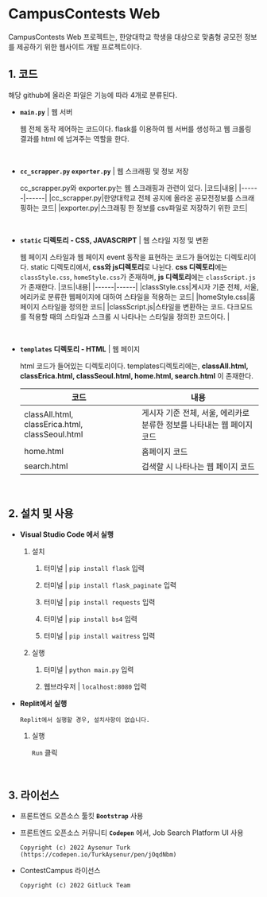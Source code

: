 # CampusContests Web


CampusContests Web 프로젝트는, 
한양대학교 학생을 대상으로 맞춤형 공모전 정보를 제공하기 위한 웹사이트 개발 프로젝트이다. 

## 1. 코드 
해당 github에 올라온 파일은 기능에 따라 4개로 분류된다.

  - **`main.py`** | 웹 서버
  
    웹 전체 동작 제어하는 코드이다. 
    flask를 이용하여 웹 서버를 생성하고 웹 크롤링 결과를 html 에 넘겨주는 역할을 한다.        
  <br>
  
  - **`cc_scrapper.py` `exporter.py`** | 웹 스크래핑 및 정보 저장
  
    cc_scrapper.py와 exporter.py는 웹 스크래핑과 관련이 있다.
    |코드|내용|
    |------|------|
    |cc_scrapper.py|한양대학교 전체 공지에 올라온 공모전정보를 스크래핑하는 코드|
    |exporter.py|스크래핑 한 정보를 csv파일로 저장하기 위한 코드|
  <br>

  - **`static` 디렉토리 - CSS, JAVASCRIPT** | 웹 스타일 지정 및 변환
     
    웹 페이지 스타일과 웹 페이지 event 동작을 표현하는 코드가 들어있는 디렉토리이다. 
    static 디렉토리에서, **css와 js디렉토리**로 나뉜다. **css 디렉토리**에는 `classStyle.css`, `homeStyle.css`가 존재하며, **js 디렉토리**에는 `classScript.js`가 존재한다.
    |코드|내용|
    |------|------|
    |classStyle.css|게시자 기준 전체, 서울, 에리카로 분류한 웹페이지에 대하여 스타일을 적용하는 코드|
    |homeStyle.css|홈페이지 스타일을 정의한 코드|
    |classScript.js|스타일을 변환하는 코드. 다크모드를 적용할 때의 스타일과 스크롤 시 나타나는 스타일을 정의한 코드이다. |
  <br>    
  
  - **`templates` 디렉토리 - HTML** | 웹 페이지 
  

    html 코드가 들어있는 디렉토리이다.
    templates디렉토리에는, **classAll.html, classErica.html, classSeoul.html, home.html, search.html** 이 존재한다. 

    |코드|내용|
    |------|------|
    |classAll.html, classErica.html, classSeoul.html|게시자 기준 전체, 서울, 에리카로 분류한 정보를 나타내는 웹 페이지 코드|
    |home.html|홈페이지 코드|
    |search.html|검색할 시 나타나는 웹 페이지 코드|
  <br>



## 2. 설치 및 사용
   - **Visual Studio Code 에서 실행**
     1) 설치
     
        1. 터미널 | `pip install flask` 입력
        
        2. 터미널 | `pip install flask_paginate` 입력
        
        3. 터미널 | `pip install requests` 입력
        
        4. 터미널 | `pip install bs4` 입력
        
        5. 터미널 | `pip install waitress` 입력
     2) 실행
     
        1. 터미널 | `python main.py` 입력
        
        2. 웹브라우저 | `localhost:8080` 입력 
        
   - **Replit에서 실행**
      ```
      Replit에서 실행할 경우, 설치사항이 없습니다. 
      ```
      1) 실행
      
         `Run` 클릭
  <br>

## 3. 라이선스

- 프론트엔드 오픈소스 툴킷 **`Bootstrap`** 사용

- 프론트엔드 오픈소스 커뮤니티 **`Codepen`** 에서, Job Search Platform UI 사용
  ```
  Copyright (c) 2022 Aysenur Turk (https://codepen.io/TurkAysenur/pen/jOqdNbm)
  ```
- ContestCampus 라이선스
  ```
  Copyright (c) 2022 Gitluck Team
  ```
